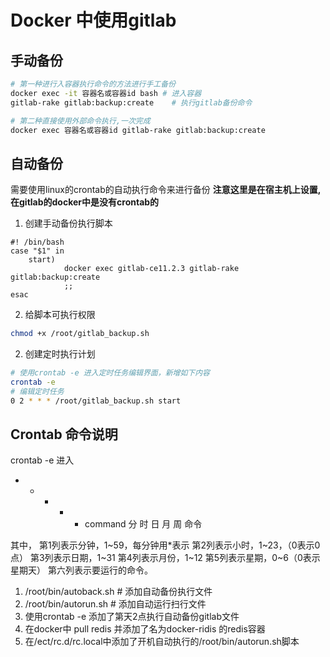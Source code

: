 # Docker 中使用gitlab

## 手动备份

```bash
# 第一种进行入容器执行命令的方法进行手工备份
docker exec -it 容器名或容器id bash # 进入容器
gitlab-rake gitlab:backup:create    # 执行gitlab备份命令

# 第二种直接使用外部命令执行,一次完成
docker exec 容器名或容器id gitlab-rake gitlab:backup:create
```

## 自动备份

需要使用linux的crontab的自动执行命令来进行备份
**注意这里是在宿主机上设置,在gitlab的docker中是没有crontab的**
1. 创建手动备份执行脚本

```shell
#! /bin/bash
case "$1" in 
    start)
            docker exec gitlab-ce11.2.3 gitlab-rake gitlab:backup:create
            ;;
esac
```

2. 给脚本可执行权限

```bash
chmod +x /root/gitlab_backup.sh
```

2. 创建定时执行计划

```bash
# 使用crontab -e 进入定时任务编辑界面，新增如下内容
crontab -e
# 编辑定时任务
0 2 * * * /root/gitlab_backup.sh start
```

## Crontab 命令说明

crontab -e 进入
*  *  *  *  *  command
分  时  日  月  周  命令

其中，
第1列表示分钟，1~59，每分钟用*表示
第2列表示小时，1~23，（0表示0点）
第3列表示日期，1~31
第4列表示月份，1~12
第5列表示星期，0~6（0表示星期天）
第六列表示要运行的命令。


1.  /root/bin/autoback.sh # 添加自动备份执行文件
2.  /root/bin/autorun.sh    # 添加自动运行扫行文件
3. 使用crontab -e 添加了第天2点执行自动备份gitlab文件
4. 在docker中 pull redis 并添加了名为docker-ridis 的redis容器
5. 在/ect/rc.d/rc.local中添加了开机自动执行的/root/bin/autorun.sh脚本